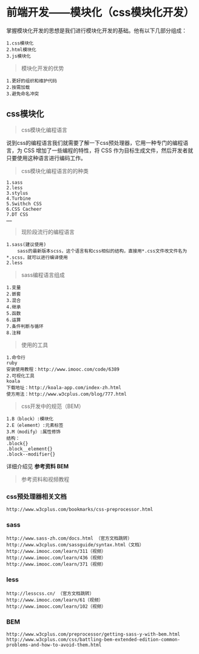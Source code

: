 # 前端开发——模块化（css模块化开发）
   掌握模块化开发的思想是我们进行模块化开发的基础。他有以下几部分组成：
   
    1.css模块化
    2.html模块化
    3.js模块化
> 模块化开发的优势

    1.更好的组织和维护代码
    2.按需加载
    3.避免命名冲突
## css模块化
> css模块化编程语言

  说到css的编程语言我们就需要了解一下css预处理器，它用一种专门的编程语言，为 CSS 增加了一些编程的特性，将 CSS 作为目标生成文件，然后开发者就只要使用这种语言进行编码工作。
> css模块化编程语言的的种类

    1.sass
    2.less
    3.stylus
    4.Turbine
    5.Swithch CSS
    6.CSS Cacheer
    7.DT CSS
    ……
> 现阶段流行的编程语言

    1.sass(建议使用)
        sass的最新版本scss，这个语言有和css相似的结构，直接用*.css文件改文件名为*.scss，就可以进行编译使用
    2.less

> sass编程语言组成

    1.变量
    2.嵌套
    3.混合
    4.继承
    5.函数
    6.运算
    7.条件判断与循环
    8.注释
    

> 使用的工具
    
    1.命令行
    ruby
    安装使用教程：http://www.imooc.com/code/6389
    2.可视化工具
    koala
    下载地址：http://koala-app.com/index-zh.html
    使方用法：http://www.w3cplus.com/blog/777.html
    
> css开发中的规范（BEM）

    1.B（block）:模块化
    2.E（element）:元素标签
    3.M（modify）:属性修饰
    结构：
    .block{}
    .block__element{}
    .block--modifier{}
    
  详细介绍见 **参考资料 BEM**
> 参考资料和视频教程

### css预处理器相关文档
    http://www.w3cplus.com/bookmarks/css-preprocessor.html

###   sass
    http://www.sass-zh.com/docs.html （官方文档跳转）
    http://www.w3cplus.com/sassguide/syntax.html（文档）
    http://www.imooc.com/learn/311（视频）
    http://www.imooc.com/learn/436（视频）
    http://www.imooc.com/learn/371（视频）
###   less
    http://lesscss.cn/ （官方文档跳转）
    http://www.imooc.com/learn/61（视频）
    http://www.imooc.com/learn/102（视频）

### BEM
    
    http://www.w3cplus.com/preprocessor/getting-sass-y-with-bem.html
    http://www.w3cplus.com/css/battling-bem-extended-edition-common-problems-and-how-to-avoid-them.html
    
